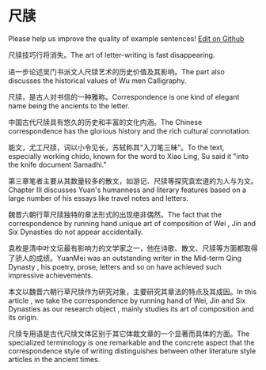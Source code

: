 # 尺牍

Please help us improve the quality of example sentences! [Edit on Github](https://github.com/jiyushe/jiyu-example-sentence-source/blob/main/chinese/chidu.md)

<p><span class="chinese">尺牍技巧行将消失。</span><span class="english">The art of letter-writing is fast disappearing.</span></p>

<p><span class="chinese">进一步论述吴门书派文人尺牍艺术的历史价值及其影响。</span><span class="english">The part also discusses the historical values of Wu men Calligraphy.</span></p>

<p><span class="chinese">尺牍，是古人对书信的一种雅称。</span><span class="english">Correspondence is one kind of elegant name being the ancients to the letter.</span></p>

<p><span class="chinese">中国古代尺牍具有悠久的历史和丰富的文化内涵。</span><span class="english">The Chinese correspondence has the glorious history and the rich cultural connotation.</span></p>

<p><span class="chinese">能文，尤工尺牍，词以小令见长，苏轼称其“入刀笔三昧”。</span><span class="english">To the text, especially working chido, known for the word to Xiao Ling, Su said it "into the knife document Samadhi."</span></p>

<p><span class="chinese">第三章笔者主要从其数量较多的散文，如游记、尺牍等探究袁宏道的为人与为文。</span><span class="english">Chapter III discusses Yuan's humanness and literary features based on a large number of his essays like travel notes and letters.</span></p>

<p><span class="chinese">魏晋六朝行草尺牍独特的章法形式的出现绝非偶然。</span><span class="english">The fact that the correspondence by running hand unique art of composition of Wei , Jin and Six Dynasties do not appear accidentally.</span></p>

<p><span class="chinese">袁枚是清中叶文坛最有影响力的文学家之一，他在诗歌、散文、尺牍等方面都取得了骄人的成绩。</span><span class="english">YuanMei was an outstanding writer in the Mid-term Qing Dynasty , his poetry, prose, letters and so on have achieved such impressive achievements.</span></p>

<p><span class="chinese">本文以魏晋六朝行草尺牍作为研究对象，主要研究其章法的特点及其成因。</span><span class="english">In this article , we take the correspondence by running hand of Wei, Jin and Six Dynasties as our research object , mainly studies its art of composition and its origin.</span></p>

<p><span class="chinese">尺牍专用语是古代尺牍文体区别于其它体裁文章的一个显著而具体的方面。</span><span class="english">The specialized terminology is one remarkable and the concrete aspect that the correspondence style of writing distinguishes between other literature style articles in the ancient times.</span></p>

